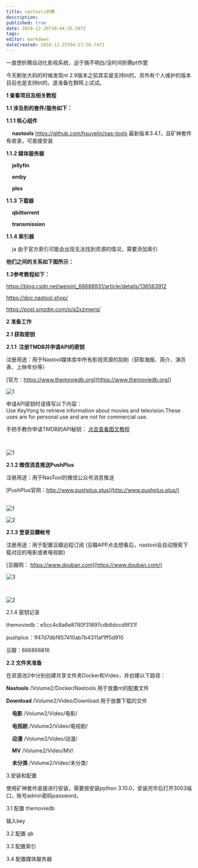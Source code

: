 ```yaml
---
title: nastools折腾
description: 
published: true
date: 2024-12-26T10:44:35.507Z
tags: 
editor: markdown
dateCreated: 2024-12-25T04:17:56.747Z
---
```


一直想折腾自动化影视系统，迫于搞不明白/没时间折腾pt作罢

今天刷张大妈的时候发现nt 2.9版本之前其实是支持bt的，另外有个人维护的版本目前也是支持bt的，遂准备在群晖上试试。

**1 查看项目及相关教程**

**1.1 涉及到的套件/服务如下：**

**1.1.1 核心组件** 

    **nastools** https://github.com/hsuyelin/nas-tools 最新版本3.4.1，且矿神套件有收录，可直接安装

**1.1.2 媒体服务器** 

    **jellyfin**

    **emby**

    **plex** 

**1.1.3 下载器**

    **qbittorrent**

    **transmission**

**1.1.4 索引器**

    ja 由于官方索引可能会出现无法找到资源的情况，需要添加索引

**他们之间的关系如下图所示：**

**1.2参考教程如下：**

https://blog.csdn.net/weixin\_66688931/article/details/136563912

https://doc.nastool.shop/

https://post.smzdm.com/p/a2xzmwrq/

**2 准备工作**

**2.1 获取密钥**

**2.1.1  注册TMDB并申请API的密钥**

注册用途：用于Nastool媒体库中所有影视资源的刮削（获取海报、简介、演员表、上映年份等）

[官方：https://www.themoviedb.org](https://www.themoviedb.org/)

![1](https://cdn.92cos.vip:18888/i/2023/10/19/TMDB.jpg)

申请API密钥时请填写以下内容：  
Use KeyYong to retrieve information about movies and television.These uses are for personal use and are not for commercial use.

手把手教你申请TMDB的API秘钥： [点击查看图文教程](https://cdn.92cos.vip:18888/i/2023/10/19/TMDB-API.pdf)

  
 

![1](https://cdn.92cos.vip:18888/i/2023/10/19/TMDB-API.png)

**2.1.2 微信消息推送PushPlus**

注册用途：用于NasTool的微信公众号消息推送

[PushPlus官网：http://www.pushplus.plus](http://www.pushplus.plus/)  
 

![1](https://cdn.92cos.vip:18888/i/2023/10/19/pushplus.jpg)

![2](https://cdn.92cos.vip:18888/i/2023/10/19/pushplus2.png)

**2.1.3 登录豆瓣帐号**

注册用途：用于配置豆瓣远程订阅 (豆瓣APP点击想看后，nastool会自动搜索下载对应的电影或者电视剧)

[豆瓣网： https://www.douban.com](https://www.douban.com/)

![3](https://cdn.92cos.vip:18888/i/2023/10/19/douban.jpg)

  
 

![2](https://cdn.92cos.vip:18888/i/2023/10/19/douban2.png)

2.1.4 密钥记录

themoviedb：e5cc4c8a6e8780f31897cdb6dccd9f31f

pushplus：1f47d7dbf857410ab7b4311af1ff5d910

豆瓣：666866816

**2.2 文件夹准备**

在资源池2中分别创建共享文件夹Docker和Video，并创建以下路径：

**Nastools** /Volume2/Docker/Nastools 用于放置nt的配置文件

**Download** /Volume2/Video/Download 用于放置下载的文件

    **电影** /Volume2/Video/电影/

    **电视剧** /Volume2/Video/电视剧/

    **动漫** /Volume2/Video/动漫/

    **MV** /Volume2/Video/MV/

    **未分类** /Volume2/Video/未分类/

3.安装和配置

使用矿神套件直接进行安装，需要按安装python 3.10.0，安装完毕后打开3003端口，账号admin密码password。

3.1 配置 themoviedb

输入key

3.2 配置 qb

3.3 配置索引

3.4 配置媒体服务器

